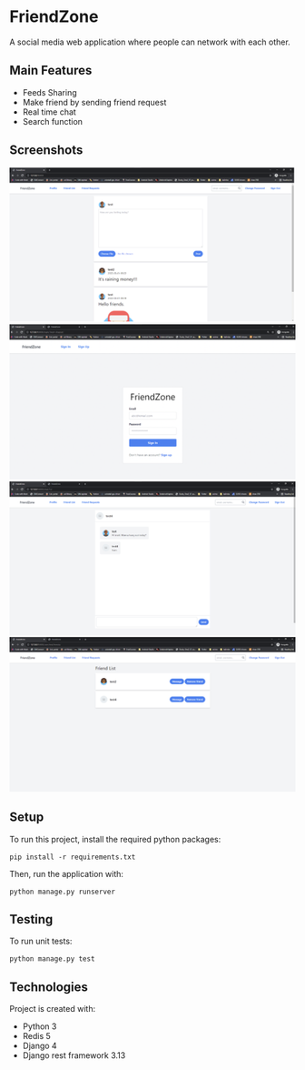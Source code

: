 # FriendZone
A social media web application where people can network with each other.

## Main Features
- Feeds Sharing
- Make friend by sending friend request
- Real time chat
- Search function

## Screenshots
![Home page](/screenshots/home_page.png)
![Login page](/screenshots/login_page.png)
![Chatroom page](/screenshots/chatroom_page.png)
![Friend list page](/screenshots/friend_list_page.png)

## Setup

To run this project, install the required python packages:

```
pip install -r requirements.txt
```

Then, run the application with:

```
python manage.py runserver
```

## Testing

To run unit tests:
```
python manage.py test
```

## Technologies

Project is created with:

- Python 3
- Redis 5
- Django 4
- Django rest framework 3.13
